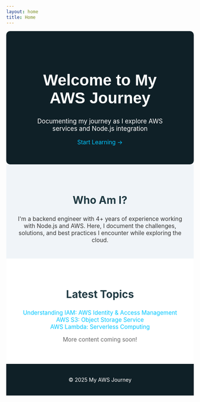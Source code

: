 ```yaml
---
layout: home
title: Home
---
```


<!-- Header Section -->
<div style="text-align: center; padding: 50px; background: #0f2027; color: white; border-radius: 10px;">
  <h1 style="font-size: 3em; font-family: 'Arial', sans-serif;">Welcome to My AWS Journey</h1>
  <p style="font-size: 1.2em; margin-top: 20px;">Documenting my journey as I explore AWS services and Node.js integration</p>
  <a href="#latest-topics" style="color: #00c6ff; font-size: 1.1em; text-decoration: none;">Start Learning →</a>
</div>

<!-- About Me Section -->
<section style="padding: 40px 20px; text-align: center; background-color: #f0f4f8;">
  <h2 style="font-size: 2em; color: #203a43;">Who Am I?</h2>
  <p style="max-width: 800px; margin: 0 auto; font-size: 1.1em; color: #333;">I'm a backend engineer with 4+ years of experience working with Node.js and AWS. Here, I document the challenges, solutions, and best practices I encounter while exploring the cloud.</p>
</section>

<!-- Latest Topics Section -->
<section id="latest-topics" style="padding: 40px 20px; text-align: center; background-color: #fff;">
  <h2 style="font-size: 2em; color: #203a43;">Latest Topics</h2>
  <ul style="list-style: none; padding: 0; font-size: 1.1em;">
    <li><a href="https://github.com/VarshiniPS/Varshini/blob/055cb84230a7d1021d6ef9a1555bc1d4cc91a11e/_posts/2025-04-19-understanding-iam.md" style="color: #00c6ff; text-decoration: none;">Understanding IAM: AWS Identity & Access Management</a></li>
    <li><a href="s3.html" style="color: #00c6ff; text-decoration: none;">AWS S3: Object Storage Service</a></li>
    <li><a href="lambda.html" style="color: #00c6ff; text-decoration: none;">AWS Lambda: Serverless Computing</a></li>
  </ul>
  <p style="font-size: 1.1em; margin-top: 10px; color: #666;">More content coming soon!</p>
</section>

<!-- Footer Section -->
<footer style="text-align: center; padding: 20px; background-color: #0f2027; color: white;">
  <p style="font-size: 1em;">© 2025 My AWS Journey</p>
</footer>
